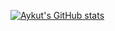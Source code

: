 [![Aykut's GitHub stats](https://github-readme-stats.vercel.app/api?username=AuroPick&show_icons=true&theme=dark&hide_border=true)](https://github.com/anuraghazra/github-readme-stats)
